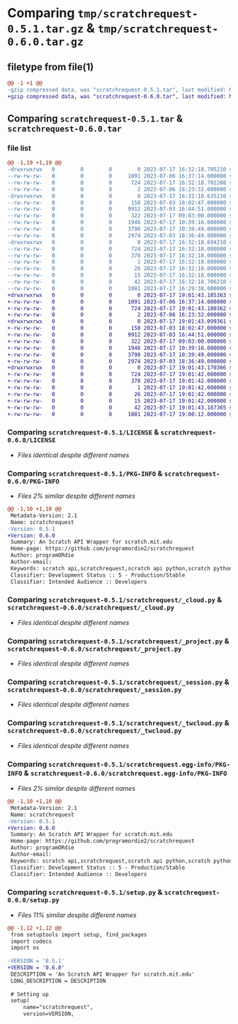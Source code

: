 # Comparing `tmp/scratchrequest-0.5.1.tar.gz` & `tmp/scratchrequest-0.6.0.tar.gz`

## filetype from file(1)

```diff
@@ -1 +1 @@
-gzip compressed data, was "scratchrequest-0.5.1.tar", last modified: Mon Jul 17 16:32:18 2023, max compression
+gzip compressed data, was "scratchrequest-0.6.0.tar", last modified: Mon Jul 17 19:01:43 2023, max compression
```

## Comparing `scratchrequest-0.5.1.tar` & `scratchrequest-0.6.0.tar`

### file list

```diff
@@ -1,19 +1,19 @@
-drwxrwxrwx   0        0        0        0 2023-07-17 16:32:18.705210 scratchrequest-0.5.1/
--rw-rw-rw-   0        0        0     1091 2023-07-06 16:37:14.000000 scratchrequest-0.5.1/LICENSE
--rw-rw-rw-   0        0        0      724 2023-07-17 16:32:18.702208 scratchrequest-0.5.1/PKG-INFO
--rw-rw-rw-   0        0        0        2 2023-07-06 16:23:32.000000 scratchrequest-0.5.1/README.md
-drwxrwxrwx   0        0        0        0 2023-07-17 16:32:18.635210 scratchrequest-0.5.1/scratchrequest/
--rw-rw-rw-   0        0        0      158 2023-07-03 18:02:47.000000 scratchrequest-0.5.1/scratchrequest/__init__.py
--rw-rw-rw-   0        0        0     9912 2023-07-03 16:44:51.000000 scratchrequest-0.5.1/scratchrequest/_cloud.py
--rw-rw-rw-   0        0        0      322 2023-07-17 09:03:00.000000 scratchrequest-0.5.1/scratchrequest/_exceptions.py
--rw-rw-rw-   0        0        0     1946 2023-07-17 10:39:16.000000 scratchrequest-0.5.1/scratchrequest/_project.py
--rw-rw-rw-   0        0        0     3798 2023-07-17 10:39:49.000000 scratchrequest-0.5.1/scratchrequest/_session.py
--rw-rw-rw-   0        0        0     2974 2023-07-03 18:36:49.000000 scratchrequest-0.5.1/scratchrequest/_twcloud.py
-drwxrwxrwx   0        0        0        0 2023-07-17 16:32:18.694210 scratchrequest-0.5.1/scratchrequest.egg-info/
--rw-rw-rw-   0        0        0      724 2023-07-17 16:32:18.000000 scratchrequest-0.5.1/scratchrequest.egg-info/PKG-INFO
--rw-rw-rw-   0        0        0      378 2023-07-17 16:32:18.000000 scratchrequest-0.5.1/scratchrequest.egg-info/SOURCES.txt
--rw-rw-rw-   0        0        0        1 2023-07-17 16:32:18.000000 scratchrequest-0.5.1/scratchrequest.egg-info/dependency_links.txt
--rw-rw-rw-   0        0        0       26 2023-07-17 16:32:18.000000 scratchrequest-0.5.1/scratchrequest.egg-info/requires.txt
--rw-rw-rw-   0        0        0       15 2023-07-17 16:32:18.000000 scratchrequest-0.5.1/scratchrequest.egg-info/top_level.txt
--rw-rw-rw-   0        0        0       42 2023-07-17 16:32:18.706210 scratchrequest-0.5.1/setup.cfg
--rw-rw-rw-   0        0        0     1081 2023-07-17 16:29:38.000000 scratchrequest-0.5.1/setup.py
+drwxrwxrwx   0        0        0        0 2023-07-17 19:01:43.185363 scratchrequest-0.6.0/
+-rw-rw-rw-   0        0        0     1091 2023-07-06 16:37:14.000000 scratchrequest-0.6.0/LICENSE
+-rw-rw-rw-   0        0        0      724 2023-07-17 19:01:43.180362 scratchrequest-0.6.0/PKG-INFO
+-rw-rw-rw-   0        0        0        2 2023-07-06 16:23:32.000000 scratchrequest-0.6.0/README.md
+drwxrwxrwx   0        0        0        0 2023-07-17 19:01:43.099361 scratchrequest-0.6.0/scratchrequest/
+-rw-rw-rw-   0        0        0      158 2023-07-03 18:02:47.000000 scratchrequest-0.6.0/scratchrequest/__init__.py
+-rw-rw-rw-   0        0        0     9912 2023-07-03 16:44:51.000000 scratchrequest-0.6.0/scratchrequest/_cloud.py
+-rw-rw-rw-   0        0        0      322 2023-07-17 09:03:00.000000 scratchrequest-0.6.0/scratchrequest/_exceptions.py
+-rw-rw-rw-   0        0        0     1946 2023-07-17 10:39:16.000000 scratchrequest-0.6.0/scratchrequest/_project.py
+-rw-rw-rw-   0        0        0     3798 2023-07-17 10:39:49.000000 scratchrequest-0.6.0/scratchrequest/_session.py
+-rw-rw-rw-   0        0        0     2974 2023-07-03 18:36:49.000000 scratchrequest-0.6.0/scratchrequest/_twcloud.py
+drwxrwxrwx   0        0        0        0 2023-07-17 19:01:43.170366 scratchrequest-0.6.0/scratchrequest.egg-info/
+-rw-rw-rw-   0        0        0      724 2023-07-17 19:01:42.000000 scratchrequest-0.6.0/scratchrequest.egg-info/PKG-INFO
+-rw-rw-rw-   0        0        0      378 2023-07-17 19:01:42.000000 scratchrequest-0.6.0/scratchrequest.egg-info/SOURCES.txt
+-rw-rw-rw-   0        0        0        1 2023-07-17 19:01:42.000000 scratchrequest-0.6.0/scratchrequest.egg-info/dependency_links.txt
+-rw-rw-rw-   0        0        0       26 2023-07-17 19:01:42.000000 scratchrequest-0.6.0/scratchrequest.egg-info/requires.txt
+-rw-rw-rw-   0        0        0       15 2023-07-17 19:01:42.000000 scratchrequest-0.6.0/scratchrequest.egg-info/top_level.txt
+-rw-rw-rw-   0        0        0       42 2023-07-17 19:01:43.187365 scratchrequest-0.6.0/setup.cfg
+-rw-rw-rw-   0        0        0     1081 2023-07-17 19:00:12.000000 scratchrequest-0.6.0/setup.py
```

### Comparing `scratchrequest-0.5.1/LICENSE` & `scratchrequest-0.6.0/LICENSE`

 * *Files identical despite different names*

### Comparing `scratchrequest-0.5.1/PKG-INFO` & `scratchrequest-0.6.0/PKG-INFO`

 * *Files 2% similar despite different names*

```diff
@@ -1,10 +1,10 @@
 Metadata-Version: 2.1
 Name: scratchrequest
-Version: 0.5.1
+Version: 0.6.0
 Summary: An Scratch API Wrapper for scratch.mit.edu
 Home-page: https://github.com/programordie2/scratchrequest
 Author: programORdie
 Author-email: 
 Keywords: scratch api,scratchrequest,scratch api python,scratch python,scratch for python,scratch,scratch cloud,scratch cloud variables,scratch bot
 Classifier: Development Status :: 5 - Production/Stable
 Classifier: Intended Audience :: Developers
```

### Comparing `scratchrequest-0.5.1/scratchrequest/_cloud.py` & `scratchrequest-0.6.0/scratchrequest/_cloud.py`

 * *Files identical despite different names*

### Comparing `scratchrequest-0.5.1/scratchrequest/_project.py` & `scratchrequest-0.6.0/scratchrequest/_project.py`

 * *Files identical despite different names*

### Comparing `scratchrequest-0.5.1/scratchrequest/_session.py` & `scratchrequest-0.6.0/scratchrequest/_session.py`

 * *Files identical despite different names*

### Comparing `scratchrequest-0.5.1/scratchrequest/_twcloud.py` & `scratchrequest-0.6.0/scratchrequest/_twcloud.py`

 * *Files identical despite different names*

### Comparing `scratchrequest-0.5.1/scratchrequest.egg-info/PKG-INFO` & `scratchrequest-0.6.0/scratchrequest.egg-info/PKG-INFO`

 * *Files 2% similar despite different names*

```diff
@@ -1,10 +1,10 @@
 Metadata-Version: 2.1
 Name: scratchrequest
-Version: 0.5.1
+Version: 0.6.0
 Summary: An Scratch API Wrapper for scratch.mit.edu
 Home-page: https://github.com/programordie2/scratchrequest
 Author: programORdie
 Author-email: 
 Keywords: scratch api,scratchrequest,scratch api python,scratch python,scratch for python,scratch,scratch cloud,scratch cloud variables,scratch bot
 Classifier: Development Status :: 5 - Production/Stable
 Classifier: Intended Audience :: Developers
```

### Comparing `scratchrequest-0.5.1/setup.py` & `scratchrequest-0.6.0/setup.py`

 * *Files 11% similar despite different names*

```diff
@@ -1,12 +1,12 @@
 from setuptools import setup, find_packages
 import codecs
 import os
 
-VERSION = '0.5.1'
+VERSION = '0.6.0'
 DESCRIPTION = 'An Scratch API Wrapper for scratch.mit.edu'
 LONG_DESCRIPTION = DESCRIPTION
 
 # Setting up
 setup(
     name="scratchrequest",
     version=VERSION,
```

